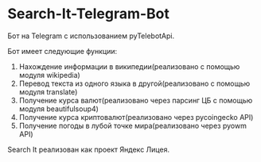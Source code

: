 # Search-It-Telegram-Bot
Бот на Telegram с использованием pyTelebotApi.

Бот имеет следующие функции:
1. Нахождение информации в википедии(реализовано с помощью модуля wikipedia)
2. Перевод текста из одного языка в другой(реализовано с помощью модуля translate)
3. Получение курса валют(реализовано через парсинг ЦБ с помощью модуля beautifulsoup4)
4. Получение курса криптовалют(реализовано через pycoingecko API)
5. Получение погоды в лубой точке мира(реализовано через pyowm API)

Search It реализован как проект Яндекс Лицея.
